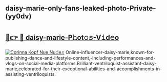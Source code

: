 ## daisy-marie-only-fans​-leaked-photo​-Private-(yy0dv)


# <h2><a href="https://mediaupload.pro?title=daisy-marie&ref=git">🔗👉 🔴 daisy-marie-P𝚑ot𝚘𝚜-V𝚒d𝚎o</a></h2>

[![Corinna Kopf Nue Nu𝚍e𝚜](https://i.imgur.com/0qMVB7G.gif)](https://mediaupload.pro?title=daisy-marie&ref=git)
Online-influencer-daisy-marie,known-for-publishing-dance-and-lifestyle-content,-including-performances-and-vlogs-on-social-media-platforms.Brilliant-ventriloquist-assistant-daisy-marie,celebrated-for-their-exceptional-abilities-and-accomplishments-in-assisting-ventriloquists.  